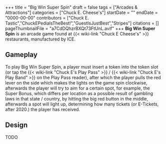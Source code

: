 +++
title = "Big Win Super Spin"
draft = false
tags = ["Arcades & Attractions"]
categories = ["Chuck E. Cheese's"]
startDate = ""
endDate = "0000-00-00"
contributors = ["Chuck E. Tastic","ChuckEPediaIsTheBest!","GuestIsJustBest","Stripes"]
citations = []
pageThumbnailFile = "a7CdDQhzrBXQt73FtUnL.avif"
+++
**Big Win Super Spin** is an arcade game found at {{< wiki-link "Chuck E Cheese's" >}} restaurants, manufactured by ICE.

## Gameplay

To play Big Win Super Spin, a player must insert a token into the token slot (or tap the {{< wiki-link "Chuck E's Play Pass" >}} / {{< wiki-link "Chuck E's Play Band" >}} on the Play Pass reader), after which the player pulls the red lever on the side which makes the lights on the game spin clockwise, afterwards the player will try to aim for a certain spot, for example, the Super Bonus, which differs per location as a possible result of gambling laws in that state / country, by hitting the big red button in the middle, afterwards a spot will light up, determining how many tickets (or E-Tickets, after 2020.) the player has received.

## Design

TODO
